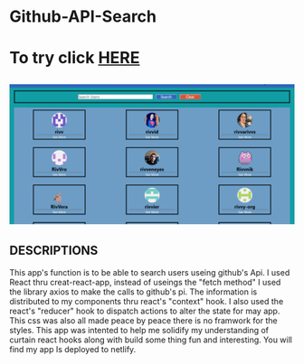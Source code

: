# Github-API-Search


<h1>To try click <a href='https://githubfiner1357.netlify.app/' >HERE</a><h2>
<img src="/Gitgub-api-app.png" alt="GitHub app img">


<h2>DESCRIPTIONS</h2>
<p>This app's function is to be able to search users useing github's Api. I used React thru creat-react-app, instead of useings the "fetch method" I used the library axios to make the calls to github's pi. The information is distributed to my components thru react's "context" hook. I also used the react's "reducer" hook to dispatch actions to alter the state for may app. This css was also all made peace by peace there is no framwork for the styles. This app was intented to help me solidify my understanding of curtain react hooks along with build some thing fun and interesting. You will find my app Is deployed to netlify.</p>
